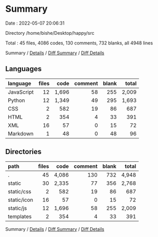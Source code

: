 # Summary

Date : 2022-05-07 20:06:31

Directory /home/bishe/Desktop/happy/src

Total : 45 files,  4086 codes, 130 comments, 732 blanks, all 4948 lines

Summary / [Details](details.md) / [Diff Summary](diff.md) / [Diff Details](diff-details.md)

## Languages
| language | files | code | comment | blank | total |
| :--- | ---: | ---: | ---: | ---: | ---: |
| JavaScript | 12 | 1,696 | 58 | 255 | 2,009 |
| Python | 12 | 1,349 | 49 | 295 | 1,693 |
| CSS | 2 | 582 | 19 | 86 | 687 |
| HTML | 2 | 354 | 4 | 33 | 391 |
| XML | 16 | 57 | 0 | 15 | 72 |
| Markdown | 1 | 48 | 0 | 48 | 96 |

## Directories
| path | files | code | comment | blank | total |
| :--- | ---: | ---: | ---: | ---: | ---: |
| . | 45 | 4,086 | 130 | 732 | 4,948 |
| static | 30 | 2,335 | 77 | 356 | 2,768 |
| static/css | 2 | 582 | 19 | 86 | 687 |
| static/icon | 16 | 57 | 0 | 15 | 72 |
| static/js | 12 | 1,696 | 58 | 255 | 2,009 |
| templates | 2 | 354 | 4 | 33 | 391 |

Summary / [Details](details.md) / [Diff Summary](diff.md) / [Diff Details](diff-details.md)
